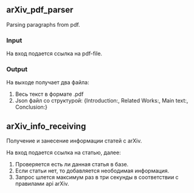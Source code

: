 ## arXiv_pdf_parser
Parsing paragraphs from pdf.

### Input
На вход подается ссылка на pdf-file.

### Output
На выходе получает два файла:
1. Весь текст в формате .pdf
2. Json файл со структурой: {Introduction:, Related Works:, Main text:, Conclusion:}


## arXiv_info_receiving
Получение и занесение информации статей с arXiv.

На вход подается ссылка на статью, далее:
1. Проверяется есть ли данная статья в базе.
2. Если статьи нет, то добавляется неободимая информация.
3. Запрос шлется максимум раз в три секунды в соответствии с правилами api arXiv.
